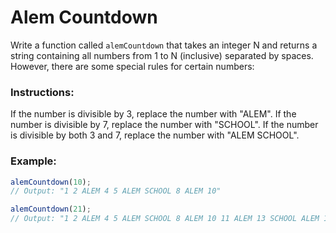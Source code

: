 # Alem Countdown

Write a function called `alemCountdown` that takes an integer N and returns a string containing all numbers from 1 to N (inclusive) separated by spaces. However, there are some special rules for certain numbers:

### Instructions:

If the number is divisible by 3, replace the number with "ALEM".
If the number is divisible by 7, replace the number with "SCHOOL".
If the number is divisible by both 3 and 7, replace the number with "ALEM SCHOOL".

### Example:

```js
alemCountdown(10);
// Output: "1 2 ALEM 4 5 ALEM SCHOOL 8 ALEM 10"
```

```js
alemCountdown(21);
// Output: "1 2 ALEM 4 5 ALEM SCHOOL 8 ALEM 10 11 ALEM 13 SCHOOL ALEM 16 ALEM 19 20 ALEM SCHOOL"
```
